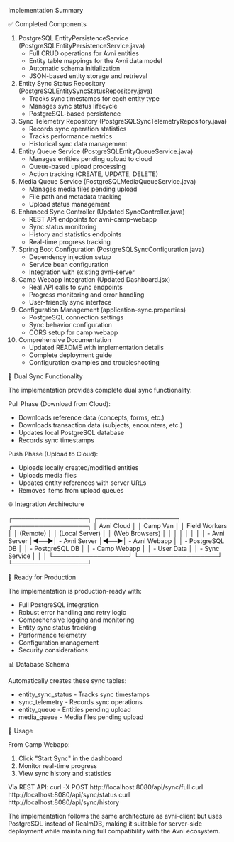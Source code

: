 Implementation Summary

✅ Completed Components

1. PostgreSQL EntityPersistenceService (PostgreSQLEntityPersistenceService.java)
   - Full CRUD operations for Avni entities
   - Entity table mappings for the Avni data model
   - Automatic schema initialization
   - JSON-based entity storage and retrieval
2. Entity Sync Status Repository (PostgreSQLEntitySyncStatusRepository.java)
   - Tracks sync timestamps for each entity type
   - Manages sync status lifecycle
   - PostgreSQL-based persistence
3. Sync Telemetry Repository (PostgreSQLSyncTelemetryRepository.java)
   - Records sync operation statistics
   - Tracks performance metrics
   - Historical sync data management
4. Entity Queue Service (PostgreSQLEntityQueueService.java)
   - Manages entities pending upload to cloud
   - Queue-based upload processing
   - Action tracking (CREATE, UPDATE, DELETE)
5. Media Queue Service (PostgreSQLMediaQueueService.java)
   - Manages media files pending upload
   - File path and metadata tracking
   - Upload status management
6. Enhanced Sync Controller (Updated SyncController.java)
   - REST API endpoints for avni-camp-webapp
   - Sync status monitoring
   - History and statistics endpoints
   - Real-time progress tracking
7. Spring Boot Configuration (PostgreSQLSyncConfiguration.java)
   - Dependency injection setup
   - Service bean configuration
   - Integration with existing avni-server
8. Camp Webapp Integration (Updated Dashboard.jsx)
   - Real API calls to sync endpoints
   - Progress monitoring and error handling
   - User-friendly sync interface
9. Configuration Management (application-sync.properties)
   - PostgreSQL connection settings
   - Sync behavior configuration
   - CORS setup for camp webapp
10. Comprehensive Documentation
    - Updated README with implementation details
    - Complete deployment guide
    - Configuration examples and troubleshooting

🔄 Dual Sync Functionality

The implementation provides complete dual sync functionality:

Pull Phase (Download from Cloud):
- Downloads reference data (concepts, forms, etc.)
- Downloads transaction data (subjects, encounters, etc.)
- Updates local PostgreSQL database
- Records sync timestamps

Push Phase (Upload to Cloud):
- Uploads locally created/modified entities
- Uploads media files
- Updates entity references with server URLs
- Removes items from upload queues

🌐 Integration Architecture

┌─────────────────┐    ┌──────────────────┐    ┌─────────────────┐
│  Avni Cloud     │    │   Camp Van       │    │ Field Workers   │
│  (Remote)       │    │  (Local Server)  │    │ (Web Browsers)  │
│                 │    │                  │    │                 │
│ - Avni Server   │◄──►│ - Avni Server    │◄──►│ - Avni Webapp   │
│ - PostgreSQL DB │    │ - PostgreSQL DB  │    │ - Camp Webapp   │
│ - User Data     │    │ - Sync Service   │    │                 │
└─────────────────┘    └──────────────────┘    └─────────────────┘

🚀 Ready for Production

The implementation is production-ready with:
- Full PostgreSQL integration
- Robust error handling and retry logic
- Comprehensive logging and monitoring
- Entity sync status tracking
- Performance telemetry
- Configuration management
- Security considerations

📊 Database Schema

Automatically creates these sync tables:
- entity_sync_status - Tracks sync timestamps
- sync_telemetry - Records sync operations
- entity_queue - Entities pending upload
- media_queue - Media files pending upload

🔧 Usage

From Camp Webapp:
1. Click "Start Sync" in the dashboard
2. Monitor real-time progress
3. View sync history and statistics

Via REST API:
curl -X POST http://localhost:8080/api/sync/full
curl http://localhost:8080/api/sync/status
curl http://localhost:8080/api/sync/history

The implementation follows the same architecture as avni-client but uses PostgreSQL instead of RealmDB, making it suitable for server-side deployment
while maintaining full compatibility with the Avni ecosystem.